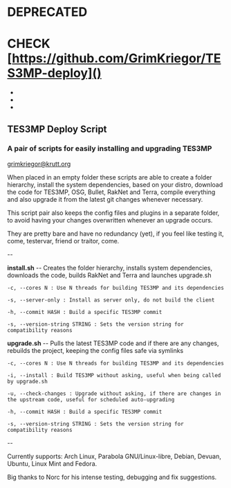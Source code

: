 # DEPRECATED

# CHECK [https://github.com/GrimKriegor/TES3MP-deploy]()

-

-

-

## TES3MP Deploy Script
### A pair of scripts for easily installing and upgrading TES3MP
<grimkriegor@krutt.org>

When placed in an empty folder these scripts are able to create a folder hierarchy, install the system dependencies, based on your distro, download the code for TES3MP, OSG, Bullet, RakNet and Terra, compile everything and also upgrade it from the latest git changes whenever necessary.

This script pair also keeps the config files and plugins in a separate folder, to avoid having your changes overwritten whenever an upgrade occurs.

They are pretty bare and have no redundancy (yet), if you feel like testing it, come, testervar, friend or traitor, come.

--


**install.sh** -- Creates the folder hierarchy, installs system dependencies, downloads the code, builds RakNet and Terra and launches upgrade.sh

    -c, --cores N : Use N threads for building TES3MP and its dependencies

    -s, --server-only : Install as server only, do not build the client

    -h, --commit HASH : Build a specific TES3MP commit

    -s, --version-string STRING : Sets the version string for compatibility reasons

**upgrade.sh** -- Pulls the latest TES3MP code and if there are any changes, rebuilds the project, keeping the config files safe via symlinks

    -c, --cores N : Use N threads for building TES3MP and its dependencies

    -i, --install : Build TES3MP without asking, useful when being called by upgrade.sh

    -u, --check-changes : Upgrade without asking, if there are changes in the upstream code, useful for scheduled auto-upgrading

    -h, --commit HASH : Build a specific TES3MP commit

    -s, --version-string STRING : Sets the version string for compatibility reasons

--

Currently supports: Arch Linux, Parabola GNU/Linux-libre, Debian, Devuan, Ubuntu, Linux Mint and Fedora.

Big thanks to Norc for his intense testing, debugging and fix suggestions.

